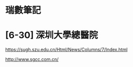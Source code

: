 # 瑞數筆記



# [6-30] 深圳大學總醫院 

https://sugh.szu.edu.cn/Html/News/Columns/7/Index.html





http://www.sgcc.com.cn/